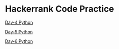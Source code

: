 # Hackerrank Code Practice 

[Day-4 Python](https://github.com/pratikmehkarkar/Hackerrank_Practices-/blob/main/day6.py)

[Day-5 Python](https://github.com/pratikmehkarkar/Hackerrank_Practices-/blob/main/day4.py)

[Day-6 Python](https://github.com/pratikmehkarkar/Hackerrank_Practices-/blob/main/class_instance.py)
